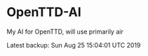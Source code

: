# OpenTTD-AI
My AI for OpenTTD, will use primarily air

Latest backup: Sun Aug 25 15:04:01 UTC 2019
